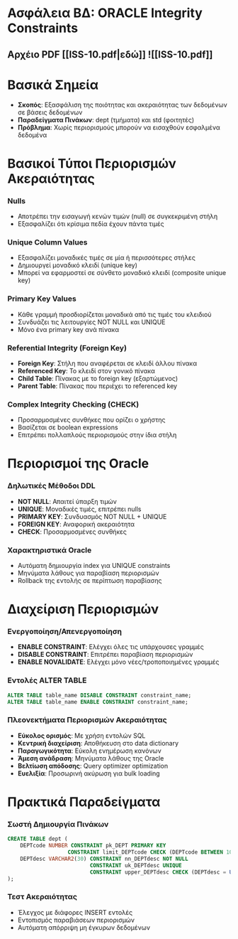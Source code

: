 # Ασφάλεια ΒΔ: ORACLE Integrity Constraints

## Αρχέιο PDF [[ISS-10.pdf|εδώ]] ![[ISS-10.pdf]]
# Βασικά Σημεία
- **Σκοπός**: Εξασφάλιση της ποιότητας και ακεραιότητας των δεδομένων σε βάσεις δεδομένων
- **Παραδείγματα Πινάκων**: dept (τμήματα) και std (φοιτητές)
- **Πρόβλημα**: Χωρίς περιορισμούς μπορούν να εισαχθούν εσφαλμένα δεδομένα
# Βασικοί Τύποι Περιορισμών Ακεραιότητας
### Nulls
- Αποτρέπει την εισαγωγή κενών τιμών (null) σε συγκεκριμένη στήλη
- Εξασφαλίζει ότι κρίσιμα πεδία έχουν πάντα τιμές
### Unique Column Values
- Εξασφαλίζει μοναδικές τιμές σε μία ή περισσότερες στήλες
- Δημιουργεί μοναδικό κλειδί (unique key)
- Μπορεί να εφαρμοστεί σε σύνθετο μοναδικό κλειδί (composite unique key)
### Primary Key Values
- Κάθε γραμμή προσδιορίζεται μοναδικά από τις τιμές του κλειδιού
- Συνδυάζει τις λειτουργίες NOT NULL και UNIQUE
- Μόνο ένα primary key ανά πίνακα
### Referential Integrity (Foreign Key)
- **Foreign Key**: Στήλη που αναφέρεται σε κλειδί άλλου πίνακα
- **Referenced Key**: Το κλειδί στον γονικό πίνακα
- **Child Table**: Πίνακας με το foreign key (εξαρτώμενος)
- **Parent Table**: Πίνακας που περιέχει το referenced key
### Complex Integrity Checking (CHECK)
- Προσαρμοσμένες συνθήκες που ορίζει ο χρήστης
- Βασίζεται σε boolean expressions
- Επιτρέπει πολλαπλούς περιορισμούς στην ίδια στήλη
# Περιορισμοί της Oracle 
### Δηλωτικές Μέθοδοι DDL
- **NOT NULL**: Απαιτεί ύπαρξη τιμών
- **UNIQUE**: Μοναδικές τιμές, επιτρέπει nulls
- **PRIMARY KEY**: Συνδυασμός NOT NULL + UNIQUE
- **FOREIGN KEY**: Αναφορική ακεραιότητα
- **CHECK**: Προσαρμοσμένες συνθήκες
### Χαρακτηριστικά Oracle
- Αυτόματη δημιουργία index για UNIQUE constraints
- Μηνύματα λάθους για παραβίαση περιορισμών
- Rollback της εντολής σε περίπτωση παραβίασης
# Διαχείριση Περιορισμών
### Ενεργοποίηση/Απενεργοποίηση
- **ENABLE CONSTRAINT**: Ελέγχει όλες τις υπάρχουσες γραμμές
- **DISABLE CONSTRAINT**: Επιτρέπει παραβίαση περιορισμών
- **ENABLE NOVALIDATE**: Ελέγχει μόνο νέες/τροποποιημένες γραμμές
### Εντολές ALTER TABLE 
```sql
ALTER TABLE table_name DISABLE CONSTRAINT constraint_name;
ALTER TABLE table_name ENABLE CONSTRAINT constraint_name;
```
### Πλεονεκτήματα Περιορισμών Ακεραιότητας
- **Εύκολος ορισμός**: Με χρήση εντολών SQL
- **Κεντρική διαχείριση**: Αποθήκευση στο data dictionary
- **Παραγωγικότητα**: Εύκολη ενημέρωση κανόνων
- **Άμεση ανάδραση**: Μηνύματα λάθους της Oracle
- **Βελτίωση απόδοσης**: Query optimizer optimization
- **Ευελιξία**: Προσωρινή ακύρωση για bulk loading
# Πρακτικά Παραδείγματα
### Σωστή Δημιουργία Πινάκων
```sql
CREATE TABLE dept (
    DEPTcode NUMBER CONSTRAINT pk_DEPT PRIMARY KEY
                   CONSTRAINT limit_DEPTcode CHECK (DEPTcode BETWEEN 100 AND 999),
    DEPTdesc VARCHAR2(30) CONSTRAINT nn_DEPTdesc NOT NULL
                          CONSTRAINT uk_DEPTdesc UNIQUE
                          CONSTRAINT upper_DEPTdesc CHECK (DEPTdesc = UPPER(DEPTdesc))
);
```
### Τεστ Ακεραιότητας
- Έλεγχος με διάφορες INSERT εντολές
- Εντοπισμός παραβιάσεων περιορισμών
- Αυτόματη απόρριψη μη έγκυρων δεδομένων